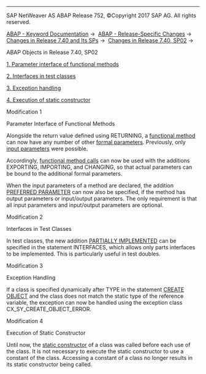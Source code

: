   

* * *

SAP NetWeaver AS ABAP Release 752, ©Copyright 2017 SAP AG. All rights reserved.

[ABAP - Keyword Documentation](javascript:call_link\('abenabap.htm'\)) →  [ABAP - Release-Specific Changes](javascript:call_link\('abennews.htm'\)) →  [Changes in Release 7.40 and Its SPs](javascript:call_link\('abennews-740.htm'\)) →  [Changes in Release 7.40, SP02](javascript:call_link\('abennews-740_sp02.htm'\)) → 

ABAP Objects in Release 7.40, SP02

[1\. Parameter interface of functional methods](#!ABAP_MODIFICATION_1@1@)

[2\. Interfaces in test classes](#!ABAP_MODIFICATION_2@2@)

[3\. Exception handling](#!ABAP_MODIFICATION_3@3@)

[4\. Execution of static constructor](#!ABAP_MODIFICATION_4@4@)

Modification 1

Parameter Interface of Functional Methods

Alongside the return value defined using RETURNING, a [functional method](javascript:call_link\('abenfunctional_method_glosry.htm'\) "Glossary Entry") can now have any number of other [formal parameters](javascript:call_link\('abenformal_parameter_glosry.htm'\) "Glossary Entry"). Previously, only [input parameters](javascript:call_link\('abeninput_parameter_glosry.htm'\) "Glossary Entry") were possible.

Accordingly, [functional method calls](javascript:call_link\('abenfunctional_method_call_glosry.htm'\) "Glossary Entry") can now be used with the additions EXPORTING, IMPORTING, and CHANGING, so that actual parameters can be bound to the additional formal parameters.

When the input parameters of a method are declared, the addition [PREFERRED PARAMETER](javascript:call_link\('abapmethods_general.htm'\)) can now also be specified, if the method has output parameters or input/output parameters. The only requirement is that all input parameters and input/output parameters are optional.

Modification 2

Interfaces in Test Classes

In test classes, the new addition [PARTIALLY IMPLEMENTED](javascript:call_link\('abapinterfaces_partially.htm'\)) can be specified in the statement INTERFACES, which allows only parts interfaces to be implemented. This is particularly useful in test doubles.

Modification 3

Exception Handling

If a class is specified dynamically after TYPE in the statement [CREATE OBJECT](javascript:call_link\('abapcreate_object_explicit.htm'\)) and the class does not match the static type of the reference variable, the exception can now be handled using the exception class CX\_SY\_CREATE\_OBJECT\_ERROR.

Modification 4

Execution of Static Constructor

Until now, the [static constructor](javascript:call_link\('abenstatic_constructor_glosry.htm'\) "Glossary Entry") of a class was called before each use of the class. It is not necessary to execute the static constructor to use a constant of the class. Accessing a constant of a class no longer results in its static constructor being called.